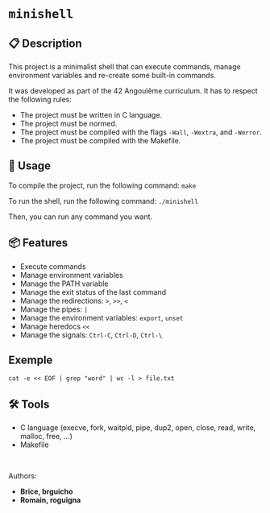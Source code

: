 # `minishell`

## 📋 Description
This project is a minimalist shell that can execute commands, manage environment variables and re-create some built-in commands.

It was developed as part of the 42 Angoulême curriculum. It has to respect the following rules:
- The project must be written in C language.
- The project must be normed.
- The project must be compiled with the flags `-Wall`, `-Wextra`, and `-Werror`.
- The project must be compiled with the Makefile.

## 🚀 Usage
To compile the project, run the following command:
```make```

To run the shell, run the following command:
```./minishell```

Then, you can run any command you want.



## 📦 Features

- Execute commands
- Manage environment variables
- Manage the PATH variable
- Manage the exit status of the last command
- Manage the redirections: `>`, `>>`, `<`
- Manage the pipes: `|`
- Manage the environment variables: `export`, `unset`
- Manage heredocs `<<`
- Manage the signals: `Ctrl-C`, `Ctrl-D`, `Ctrl-\`

## Exemple
```cat -e << EOF | grep "word" | wc -l > file.txt```
## 🛠️ Tools
- C language (execve, fork, waitpid, pipe, dup2, open, close, read, write, malloc, free, ...)
- Makefile

<br/>

Authors:
- **Brice, brguicho**
- **Romain, roguigna**
